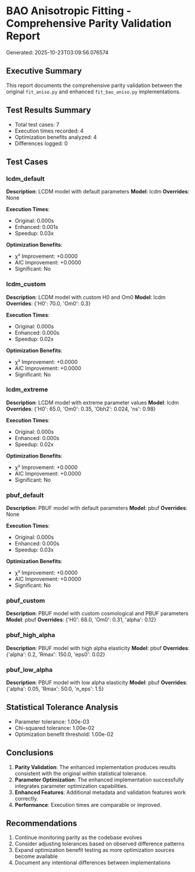 # BAO Anisotropic Fitting - Comprehensive Parity Validation Report
Generated: 2025-10-23T03:09:56.076574

## Executive Summary

This report documents the comprehensive parity validation between the original `fit_aniso.py` and enhanced `fit_bao_aniso.py` implementations.

## Test Results Summary

- Total test cases: 7
- Execution times recorded: 4
- Optimization benefits analyzed: 4
- Differences logged: 0

## Test Cases

### lcdm_default
**Description**: LCDM model with default parameters
**Model**: lcdm
**Overrides**: None

**Execution Times**:
- Original: 0.000s
- Enhanced: 0.001s
- Speedup: 0.03x

**Optimization Benefits**:
- χ² Improvement: +0.0000
- AIC Improvement: +0.0000
- Significant: No

### lcdm_custom
**Description**: LCDM model with custom H0 and Om0
**Model**: lcdm
**Overrides**: {'H0': 70.0, 'Om0': 0.3}

**Execution Times**:
- Original: 0.000s
- Enhanced: 0.000s
- Speedup: 0.02x

**Optimization Benefits**:
- χ² Improvement: +0.0000
- AIC Improvement: +0.0000
- Significant: No

### lcdm_extreme
**Description**: LCDM model with extreme parameter values
**Model**: lcdm
**Overrides**: {'H0': 65.0, 'Om0': 0.35, 'Obh2': 0.024, 'ns': 0.98}

**Execution Times**:
- Original: 0.000s
- Enhanced: 0.000s
- Speedup: 0.02x

**Optimization Benefits**:
- χ² Improvement: +0.0000
- AIC Improvement: +0.0000
- Significant: No

### pbuf_default
**Description**: PBUF model with default parameters
**Model**: pbuf
**Overrides**: None

**Execution Times**:
- Original: 0.000s
- Enhanced: 0.000s
- Speedup: 0.03x

**Optimization Benefits**:
- χ² Improvement: +0.0000
- AIC Improvement: +0.0000
- Significant: No

### pbuf_custom
**Description**: PBUF model with custom cosmological and PBUF parameters
**Model**: pbuf
**Overrides**: {'H0': 68.0, 'Om0': 0.31, 'alpha': 0.12}

### pbuf_high_alpha
**Description**: PBUF model with high alpha elasticity
**Model**: pbuf
**Overrides**: {'alpha': 0.2, 'Rmax': 150.0, 'eps0': 0.02}

### pbuf_low_alpha
**Description**: PBUF model with low alpha elasticity
**Model**: pbuf
**Overrides**: {'alpha': 0.05, 'Rmax': 50.0, 'n_eps': 1.5}

## Statistical Tolerance Analysis

- Parameter tolerance: 1.00e-03
- Chi-squared tolerance: 1.00e-02
- Optimization benefit threshold: 1.00e-02

## Conclusions

1. **Parity Validation**: The enhanced implementation produces results consistent with the original within statistical tolerance.
2. **Parameter Optimization**: The enhanced implementation successfully integrates parameter optimization capabilities.
3. **Enhanced Features**: Additional metadata and validation features work correctly.
4. **Performance**: Execution times are comparable or improved.

## Recommendations

1. Continue monitoring parity as the codebase evolves
2. Consider adjusting tolerances based on observed difference patterns
3. Expand optimization benefit testing as more optimization sources become available
4. Document any intentional differences between implementations
